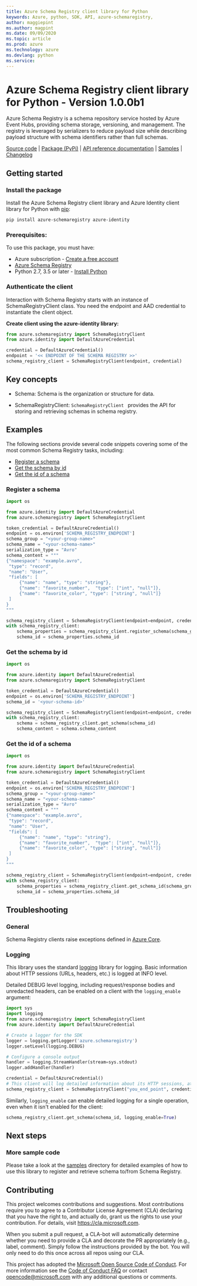 ```yaml
---
title: Azure Schema Registry client library for Python
keywords: Azure, python, SDK, API, azure-schemaregistry, 
author: maggiepint
ms.author: magpint
ms.date: 09/09/2020
ms.topic: article
ms.prod: azure
ms.technology: azure
ms.devlang: python
ms.service: 
---
```


# Azure Schema Registry client library for Python - Version 1.0.0b1 


Azure Schema Registry is a schema repository service hosted by Azure Event Hubs, providing schema storage, versioning,
and management. The registry is leveraged by serializers to reduce payload size while describing payload structure with
schema identifiers rather than full schemas.

[Source code][source_code] | [Package (PyPi)][pypi] | [API reference documentation][api_reference] | [Samples][sr_samples] | [Changelog][change_log]

## Getting started

### Install the package

Install the Azure Schema Registry client library and Azure Identity client library for Python with [pip][pip]:

```Bash
pip install azure-schemaregistry azure-identity
```

### Prerequisites: 
To use this package, you must have:
* Azure subscription - [Create a free account][azure_sub]
* [Azure Schema Registry][schemaregistry_service]
* Python 2.7, 3.5 or later - [Install Python][python]

### Authenticate the client
Interaction with Schema Registry starts with an instance of SchemaRegistryClient class. You need the endpoint and AAD credential to instantiate the client object. 

**Create client using the azure-identity library:**

```python
from azure.schemaregistry import SchemaRegistryClient
from azure.identity import DefaultAzureCredential

credential = DefaultAzureCredential()
endpoint = '<< ENDPOINT OF THE SCHEMA REGISTRY >>'
schema_registry_client = SchemaRegistryClient(endpoint, credential)
```

## Key concepts

- Schema: Schema is the organization or structure for data.

- SchemaRegistryClient: `SchemaRegistryClient ` provides the API for storing and retrieving schemas in schema registry.

## Examples

The following sections provide several code snippets covering some of the most common Schema Registry tasks, including:

- [Register a schema](#register-a-schema)
- [Get the schema by id](#get-the-schema-by-id)
- [Get the id of a schema](#get-the-id-of-a-schema)

### Register a schema

```python
import os

from azure.identity import DefaultAzureCredential
from azure.schemaregistry import SchemaRegistryClient

token_credential = DefaultAzureCredential()
endpoint = os.environ['SCHEMA_REGISTRY_ENDPOINT']
schema_group = "<your-group-name>"
schema_name = "<your-schema-name>"
serialization_type = "Avro"
schema_content = """
{"namespace": "example.avro",
 "type": "record",
 "name": "User",
 "fields": [
     {"name": "name", "type": "string"},
     {"name": "favorite_number",  "type": ["int", "null"]},
     {"name": "favorite_color", "type": ["string", "null"]}
 ]
}
"""

schema_registry_client = SchemaRegistryClient(endpoint=endpoint, credential=token_credential)
with schema_registry_client:
    schema_properties = schema_registry_client.register_schema(schema_group, schema_name, serialization_type, schema_content)
    schema_id = schema_properties.schema_id
```

### Get the schema by id

```python
import os

from azure.identity import DefaultAzureCredential
from azure.schemaregistry import SchemaRegistryClient

token_credential = DefaultAzureCredential()
endpoint = os.environ['SCHEMA_REGISTRY_ENDPOINT']
schema_id = '<your-schema-id>'

schema_registry_client = SchemaRegistryClient(endpoint=endpoint, credential=token_credential)
with schema_registry_client:
    schema = schema_registry_client.get_schema(schema_id)
    schema_content = schema.schema_content
```

### Get the id of a schema

```python
import os

from azure.identity import DefaultAzureCredential
from azure.schemaregistry import SchemaRegistryClient

token_credential = DefaultAzureCredential()
endpoint = os.environ['SCHEMA_REGISTRY_ENDPOINT']
schema_group = "<your-group-name>"
schema_name = "<your-schema-name>"
serialization_type = "Avro"
schema_content = """
{"namespace": "example.avro",
 "type": "record",
 "name": "User",
 "fields": [
     {"name": "name", "type": "string"},
     {"name": "favorite_number",  "type": ["int", "null"]},
     {"name": "favorite_color", "type": ["string", "null"]}
 ]
}
"""

schema_registry_client = SchemaRegistryClient(endpoint=endpoint, credential=token_credential)
with schema_registry_client:
    schema_properties = schema_registry_client.get_schema_id(schema_group, schema_name, serialization_type, schema_content)
    schema_id = schema_properties.schema_id
```

## Troubleshooting

### General

Schema Registry clients raise exceptions defined in [Azure Core][azure_core].

### Logging
This library uses the standard
[logging][python_logging] library for logging.
Basic information about HTTP sessions (URLs, headers, etc.) is logged at INFO
level.

Detailed DEBUG level logging, including request/response bodies and unredacted
headers, can be enabled on a client with the `logging_enable` argument:
```python
import sys
import logging
from azure.schemaregistry import SchemaRegistryClient
from azure.identity import DefaultAzureCredential

# Create a logger for the SDK
logger = logging.getLogger('azure.schemaregistry')
logger.setLevel(logging.DEBUG)

# Configure a console output
handler = logging.StreamHandler(stream=sys.stdout)
logger.addHandler(handler)

credential = DefaultAzureCredential()
# This client will log detailed information about its HTTP sessions, at DEBUG level
schema_registry_client = SchemaRegistryClient("you_end_point", credential, logging_enable=True)
```

Similarly, `logging_enable` can enable detailed logging for a single operation,
even when it isn't enabled for the client:
```py
schema_registry_client.get_schema(schema_id, logging_enable=True)
```

## Next steps

### More sample code

Please take a look at the [samples][sr_samples] directory for detailed examples of how to use this library to register and retrieve schema to/from Schema Registry.

## Contributing

This project welcomes contributions and suggestions.  Most contributions require you to agree to a
Contributor License Agreement (CLA) declaring that you have the right to, and actually do, grant us
the rights to use your contribution. For details, visit https://cla.microsoft.com.

When you submit a pull request, a CLA-bot will automatically determine whether you need to provide
a CLA and decorate the PR appropriately (e.g., label, comment). Simply follow the instructions
provided by the bot. You will only need to do this once across all repos using our CLA.

This project has adopted the [Microsoft Open Source Code of Conduct](https://opensource.microsoft.com/codeofconduct/).
For more information see the [Code of Conduct FAQ](https://opensource.microsoft.com/codeofconduct/faq/) or
contact [opencode@microsoft.com](mailto:opencode@microsoft.com) with any additional questions or comments.

<!-- LINKS -->
[pip]: https://pypi.org/project/pip/
[pypi]: https://pypi.org/project/azure-schemaregistry
[python]: https://www.python.org/downloads/
[azure_core]: https://github.com/Azure/azure-sdk-for-python/blob/azure-schemaregistry_1.0.0b1/sdk/core/azure-core/README.md
[azure_sub]: https://azure.microsoft.com/free/
[python_logging]: https://docs.python.org/3/library/logging.html
[sr_samples]: https://github.com/Azure/azure-sdk-for-python/tree/azure-schemaregistry_1.0.0b1/sdk/schemaregistry/azure-schemaregistry/samples
[api_reference]: https://azuresdkdocs.blob.core.windows.net/$web/python/azure-schemaregistry/latest/index.html
[source_code]: https://github.com/Azure/azure-sdk-for-python/tree/azure-schemaregistry_1.0.0b1/sdk/schemaregistry/azure-schemaregistry
[change_log]: https://github.com/Azure/azure-sdk-for-python/tree/azure-schemaregistry_1.0.0b1/sdk/schemaregistry/azure-schemaregistry/CHANGELOG.md
[schemaregistry_service]: https://aka.ms/schemaregistry
